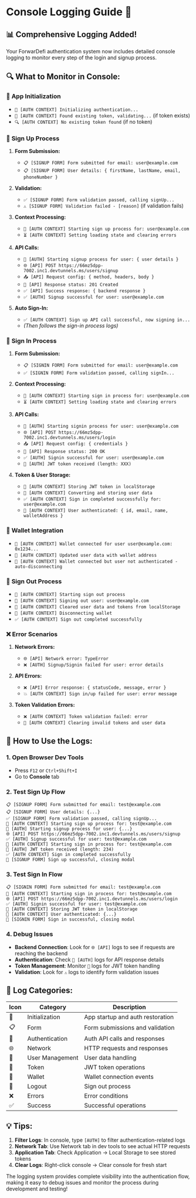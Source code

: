 # Console Logging Guide 🚀

## 📊 **Comprehensive Logging Added!**

Your ForwarDefi authentication system now includes detailed console logging to monitor every step of the login and signup process.

## 🔍 **What to Monitor in Console:**

### 🚀 **App Initialization**
- `🚀 [AUTH CONTEXT] Initializing authentication...`
- `🎫 [AUTH CONTEXT] Found existing token, validating...` (if token exists)
- `🔍 [AUTH CONTEXT] No existing token found` (if no token)

### 📝 **Sign Up Process**
1. **Form Submission:**
   - `📋 [SIGNUP FORM] Form submitted for email: user@example.com`
   - `📋 [SIGNUP FORM] User details: { firstName, lastName, email, phoneNumber }`

2. **Validation:**
   - `✅ [SIGNUP FORM] Form validation passed, calling signUp...`
   - `⚠️ [SIGNUP FORM] Validation failed - [reason]` (if validation fails)

3. **Context Processing:**
   - `📝 [AUTH CONTEXT] Starting sign up process for: user@example.com`
   - `⏳ [AUTH CONTEXT] Setting loading state and clearing errors`

4. **API Calls:**
   - `🔐 [AUTH] Starting signup process for user: { user details }`
   - `🌐 [API] POST https://66mz5dpp-7002.inc1.devtunnels.ms/users/signup`
   - `📤 [API] Request config: { method, headers, body }`
   - `📡 [API] Response status: 201 Created`
   - `✅ [API] Success response: { backend response }`
   - `✅ [AUTH] Signup successful for user: user@example.com`

5. **Auto Sign-In:**
   - `✅ [AUTH CONTEXT] Sign up API call successful, now signing in...`
   - *(Then follows the sign-in process logs)*

### 🔐 **Sign In Process**
1. **Form Submission:**
   - `📋 [SIGNIN FORM] Form submitted for email: user@example.com`
   - `✅ [SIGNIN FORM] Form validation passed, calling signIn...`

2. **Context Processing:**
   - `🔐 [AUTH CONTEXT] Starting sign in process for: user@example.com`
   - `⏳ [AUTH CONTEXT] Setting loading state and clearing errors`

3. **API Calls:**
   - `🔐 [AUTH] Starting signin process for user: user@example.com`
   - `🌐 [API] POST https://66mz5dpp-7002.inc1.devtunnels.ms/users/login`
   - `📤 [API] Request config: { credentials }`
   - `📡 [API] Response status: 200 OK`
   - `✅ [AUTH] Signin successful for user: user@example.com`
   - `🎫 [AUTH] JWT token received (length: XXX)`

4. **Token & User Storage:**
   - `🎫 [AUTH CONTEXT] Storing JWT token in localStorage`
   - `👤 [AUTH CONTEXT] Converting and storing user data`
   - `✅ [AUTH CONTEXT] Sign in completed successfully for: user@example.com`
   - `👤 [AUTH CONTEXT] User authenticated: { id, email, name, walletAddress }`

### 🔗 **Wallet Integration**
- `🔗 [AUTH CONTEXT] Wallet connected for user user@example.com: 0x1234...`
- `💾 [AUTH CONTEXT] Updated user data with wallet address`
- `🚫 [AUTH CONTEXT] Wallet connected but user not authenticated - auto-disconnecting`

### 🚪 **Sign Out Process**
- `🚪 [AUTH CONTEXT] Starting sign out process`
- `👋 [AUTH CONTEXT] Signing out user: user@example.com`
- `🧹 [AUTH CONTEXT] Cleared user data and tokens from localStorage`
- `🔌 [AUTH CONTEXT] Disconnecting wallet`
- `✅ [AUTH CONTEXT] Sign out completed successfully`

### ❌ **Error Scenarios**
1. **Network Errors:**
   - `🌐 [API] Network error: TypeError`
   - `❌ [AUTH] Signup/Signin failed for user: error details`

2. **API Errors:**
   - `❌ [API] Error response: { statusCode, message, error }`
   - `💥 [AUTH CONTEXT] Sign in/up failed for user: error message`

3. **Token Validation Errors:**
   - `❌ [AUTH CONTEXT] Token validation failed: error`
   - `🧹 [AUTH CONTEXT] Clearing invalid tokens and user data`

## 🎯 **How to Use the Logs:**

### 1. **Open Browser Dev Tools**
- Press `F12` or `Ctrl+Shift+I`
- Go to **Console** tab

### 2. **Test Sign Up Flow**
```
📋 [SIGNUP FORM] Form submitted for email: test@example.com
📋 [SIGNUP FORM] User details: {...}
✅ [SIGNUP FORM] Form validation passed, calling signUp...
📝 [AUTH CONTEXT] Starting sign up process for: test@example.com
🔐 [AUTH] Starting signup process for user: {...}
🌐 [API] POST https://66mz5dpp-7002.inc1.devtunnels.ms/users/signup
✅ [AUTH] Signup successful for user: test@example.com
🔐 [AUTH CONTEXT] Starting sign in process for: test@example.com
🎫 [AUTH] JWT token received (length: 234)
✅ [AUTH CONTEXT] Sign in completed successfully
🎉 [SIGNUP FORM] Sign up successful, closing modal
```

### 3. **Test Sign In Flow**
```
📋 [SIGNIN FORM] Form submitted for email: test@example.com
🔐 [AUTH CONTEXT] Starting sign in process for: test@example.com
🌐 [API] POST https://66mz5dpp-7002.inc1.devtunnels.ms/users/login
✅ [AUTH] Signin successful for user: test@example.com
🎫 [AUTH CONTEXT] Storing JWT token in localStorage
👤 [AUTH CONTEXT] User authenticated: {...}
🎉 [SIGNIN FORM] Sign in successful, closing modal
```

### 4. **Debug Issues**
- **Backend Connection**: Look for `🌐 [API]` logs to see if requests are reaching the backend
- **Authentication**: Check `🔐 [AUTH]` logs for API response details
- **Token Management**: Monitor `🎫` logs for JWT token handling
- **Validation**: Look for `⚠️` logs to identify form validation issues

## 🔧 **Log Categories:**

| Icon | Category | Description |
|------|----------|-------------|
| 🚀 | Initialization | App startup and auth restoration |
| 📋 | Form | Form submissions and validation |
| 🔐 | Authentication | Auth API calls and responses |
| 🌐 | Network | HTTP requests and responses |
| 👤 | User Management | User data handling |
| 🎫 | Token | JWT token operations |
| 🔗 | Wallet | Wallet connection events |
| 🚪 | Logout | Sign out process |
| ❌ | Errors | Error conditions |
| ✅ | Success | Successful operations |

## 💡 **Tips:**

1. **Filter Logs**: In console, type `[AUTH]` to filter authentication-related logs
2. **Network Tab**: Use Network tab in dev tools to see actual HTTP requests
3. **Application Tab**: Check Application → Local Storage to see stored tokens
4. **Clear Logs**: Right-click console → Clear console for fresh start

The logging system provides complete visibility into the authentication flow, making it easy to debug issues and monitor the process during development and testing!
